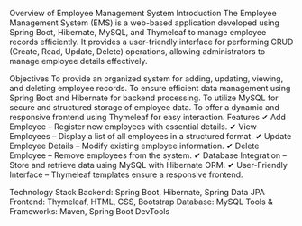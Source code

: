 Overview of Employee Management System
Introduction
The Employee Management System (EMS) is a web-based application developed using Spring Boot, Hibernate, MySQL, and Thymeleaf to manage employee records efficiently. It provides a user-friendly interface for performing CRUD (Create, Read, Update, Delete) operations, allowing administrators to manage employee details effectively.

Objectives
To provide an organized system for adding, updating, viewing, and deleting employee records.
To ensure efficient data management using Spring Boot and Hibernate for backend processing.
To utilize MySQL for secure and structured storage of employee data.
To offer a dynamic and responsive frontend using Thymeleaf for easy interaction.
Features
✔ Add Employee – Register new employees with essential details.
✔ View Employees – Display a list of all employees in a structured format.
✔ Update Employee Details – Modify existing employee information.
✔ Delete Employee – Remove employees from the system.
✔ Database Integration – Store and retrieve data using MySQL with Hibernate ORM.
✔ User-Friendly Interface – Thymeleaf templates ensure a responsive frontend.

Technology Stack
Backend: Spring Boot, Hibernate, Spring Data JPA
Frontend: Thymeleaf, HTML, CSS, Bootstrap
Database: MySQL
Tools & Frameworks: Maven, Spring Boot DevTools  

